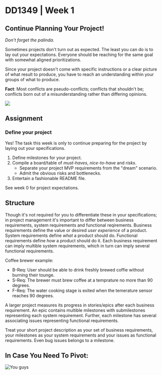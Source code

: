 # DD1349 | Week 1
## Continue Planning Your Project!
_Don't forget the palinda._

Sometimes projects don't turn out as expected. The least you can do is to lay out your expectations. Everyone should be reaching for the same goal with somewhat aligned prioritizations.

Since your project doesn't come with specific instructions or a clear picture of what result to produce, you have to reach an understanding within your groups of what to produce. 

**Fact**: Most conflicts are pseudo-conflicts; conflicts that shouldn't be; conflicts born out of a misunderstanding rather than differing opinions.

![](https://external-content.duckduckgo.com/iu/?u=https%3A%2F%2Fpbs.twimg.com%2Fmedia%2FBdfAEaRCIAACcaO.png&f=1&nofb=1)

## Assignment
### Define your project
Yes! The task this week is only to continue preparing for the project by laying out your specifications.

1. Define milestones for your project.
2. Compile a board/table of _must-haves_, _nice-to-have_ and _risks_.
   - Separate your project MVP requirements from the "dream" scenario.
   - Admit the obvious risks and bottlenecks.
3. Entertain a fashionable README file.

See week 0 for project expectations.

## Structure

Though it's not required for you to differentiate these in your specifications; in project management it's important to differ between business requirements, system requirements and functional reqirements. Business requirements define the value or desired _user experience_ of a product. System requirements define _what_ a product should do. Functional requirements define _how_ a product should do it. Each business requirement can imply multible system requirements, which in turn can imply several functional requirements.

Coffee brewer example:
- B-Req: User should be able to drink freshly brewed coffie without burning their tounge.
- S-Req: The brewer must brew coffee at a temprature no more than 90 degrees.
- F-Req: The water cooking stage is exited when the temerature sensor reaches 90 degrees. 

A larger project measures its progress in stories/epics after each business requirement. An epic contains multible milestones with submilestones representing each system requirement. Further, each milestone has several associating issues representing functional requirements.

Treat your short project description as your set of business requirements, your milestones as your system requirements and your issues as functional requirements. Even bug issues belongs to a milestone.

## In Case You Need To Pivot:

![You guys](https://i.kym-cdn.com/entries/icons/facebook/000/007/469/sawdust.jpg)
